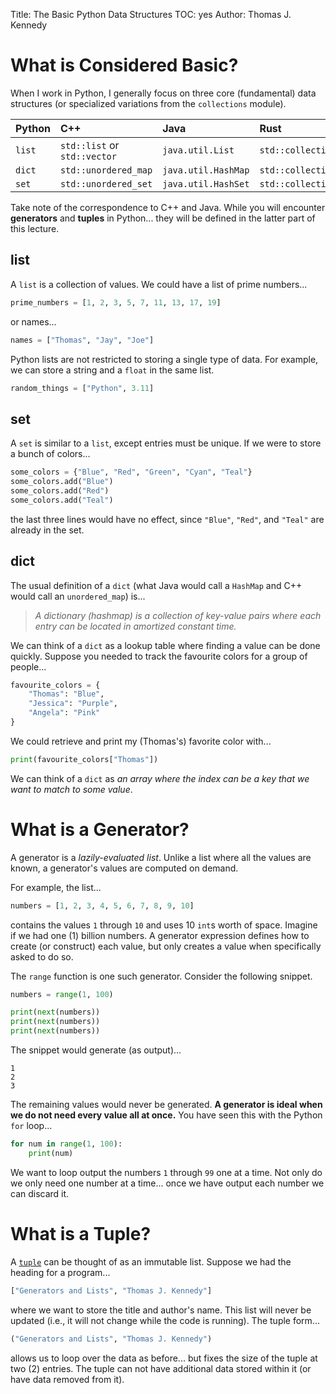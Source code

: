 Title: The Basic Python Data Structures
TOC: yes
Author: Thomas J. Kennedy


# What is Considered Basic?

When I work in Python, I generally focus on three core (fundamental) data
structures (or specialized variations from the `collections` module).

| Python | C++                          | Java                | Rust                           |
| :----- | :----                        | :----               | :----                          |
| `list` | `std::list` or `std::vector` | `java.util.List`    | `std::collections::LinkedList` |
| `dict` | `std::unordered_map`         | `java.util.HashMap` | `std::collections::HashMap`    |
| `set`  | `std::unordered_set`         | `java.util.HashSet` | `std::collections::HashSet`    |

Take note of the correspondence to C++ and Java. While you will encounter
**generators** and **tuples** in Python... they will be defined in the latter
part of this lecture. 


## list

A `list` is a collection of values. We could have a list of prime numbers...

```python
prime_numbers = [1, 2, 3, 5, 7, 11, 13, 17, 19]
```

or names...

```python
names = ["Thomas", "Jay", "Joe"]
```

Python lists are not restricted to storing a single type of data. For example,
we can store a string and a `float` in the same list.

```python
random_things = ["Python", 3.11]
```

## set

A `set` is similar to a `list`, except entries must be unique. If we were to
store a bunch of colors...

```python
some_colors = {"Blue", "Red", "Green", "Cyan", "Teal"}
some_colors.add("Blue")
some_colors.add("Red")
some_colors.add("Teal")
```

the last three lines would have no effect, since `"Blue"`, `"Red"`, and
`"Teal"` are already in the set.


## dict

The usual definition of a `dict` (what Java would call a `HashMap` and C++
would call an `unordered_map`) is...

> *A dictionary (hashmap) is a collection of key-value pairs where each entry can
> be located in amortized constant time.*

We can think of a `dict` as a lookup table where finding a value can be done
quickly. Suppose you needed to track the favourite colors for a group of
people...

```python
favourite_colors = {
    "Thomas": "Blue",
    "Jessica": "Purple",
    "Angela": "Pink"
}
```

We could retrieve and print my (Thomas's) favorite color with...

```python
print(favourite_colors["Thomas"])
```

We can think of a `dict` as *an array where the index can be a key that we want
to match to some value*.


# What is a Generator?

A generator is a *lazily-evaluated list*. Unlike a list where all the values
are known, a generator's values are computed on demand.

For example, the list...

```python
numbers = [1, 2, 3, 4, 5, 6, 7, 8, 9, 10]
```

contains the values `1` through `10` and uses 10 `int`s worth of space. Imagine
if we had one (1) billion numbers. A generator expression defines how to create
(or construct) each value, but only creates a value when specifically asked to
do so.

The `range` function is one such generator. Consider the following snippet.

```python
numbers = range(1, 100)

print(next(numbers))
print(next(numbers))
print(next(numbers))
```

The snippet would generate (as output)...

```
1
2
3
```

The remaining values would never be generated. **A generator is ideal when we
do not need every value all at once.** You have seen this with the Python `for`
loop...

```python
for num in range(1, 100):
    print(num)
```

We want to loop output the numbers `1` through `99` one at a time. Not only do
we only need one number at a time... once we have output each number we can
discard it.


# What is a Tuple?

A <a href="https://docs.python.org/3.11/tutorial/datastructures.html#tuples-and-sequences" target="_blank">`tuple`</a>
can be thought of as an immutable list. Suppose we had the heading for a program...

```python
["Generators and Lists", "Thomas J. Kennedy"]
```

where we want to store the title and author's name. This list will never be
updated (i.e., it will not change while the code is running). The tuple form...

```python
("Generators and Lists", "Thomas J. Kennedy")
```

allows us to loop over the data as before... but fixes the size of the tuple at
two (2) entries. The tuple can not have additional data stored within it (or
have data removed from it).


